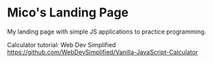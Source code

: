 # Mico's Landing Page
My landing page with simple JS applications to practice programming.

Calculator tutorial:
Web Dev Simplified
https://github.com/WebDevSimplified/Vanilla-JavaScript-Calculator